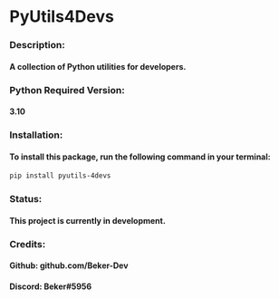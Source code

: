 # PyUtils4Devs

### Description:
#### A collection of Python utilities for developers.

### Python Required Version:
#### 3.10

### Installation:
#### To install this package, run the following command in your terminal:
```bash
pip install pyutils-4devs
```

### Status:
#### This project is currently in development.

### Credits:
#### Github: github.com/Beker-Dev
#### Discord: Beker#5956
